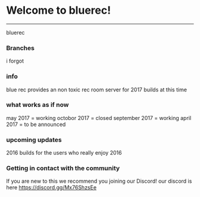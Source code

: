 # Welcome to bluerec!
---
bluerec

### Branches
i forgot

### info
blue rec provides an non toxic rec room server for 2017 builds at this time


### what works as if now

may 2017 = working
octobor 2017 = closed
september 2017 = working
april 2017 = to be announced

### upcoming updates
2016 builds for the users who really enjoy 2016

### Getting in contact with the community

If you are new to this we recommend you joining our Discord!
our discord is here
https://discord.gg/Mx76ShzsEe
